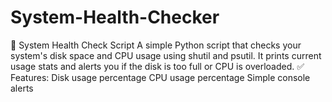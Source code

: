 # System-Health-Checker
🔧 System Health Check Script A simple Python script that checks your system's disk space and CPU usage using shutil and psutil. It prints current usage stats and alerts you if the disk is too full or CPU is overloaded.  ✅ Features:  Disk usage percentage  CPU usage percentage  Simple console alerts
